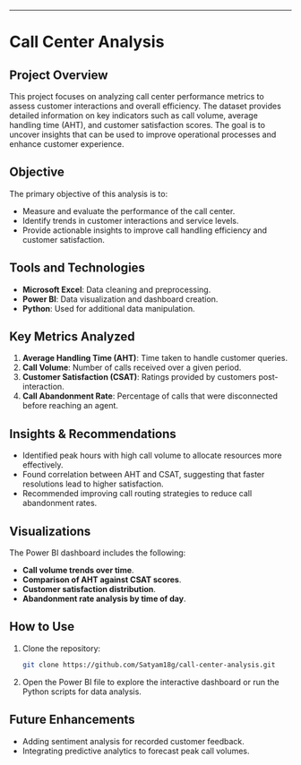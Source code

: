 

---

# Call Center Analysis

## Project Overview
This project focuses on analyzing call center performance metrics to assess customer interactions and overall efficiency. The dataset provides detailed information on key indicators such as call volume, average handling time (AHT), and customer satisfaction scores. The goal is to uncover insights that can be used to improve operational processes and enhance customer experience.

## Objective
The primary objective of this analysis is to:

- Measure and evaluate the performance of the call center.
- Identify trends in customer interactions and service levels.
- Provide actionable insights to improve call handling efficiency and customer satisfaction.

## Tools and Technologies
- **Microsoft Excel**: Data cleaning and preprocessing.
- **Power BI**: Data visualization and dashboard creation.
- **Python**: Used for additional data manipulation.

## Key Metrics Analyzed
1. **Average Handling Time (AHT)**: Time taken to handle customer queries.
2. **Call Volume**: Number of calls received over a given period.
3. **Customer Satisfaction (CSAT)**: Ratings provided by customers post-interaction.
4. **Call Abandonment Rate**: Percentage of calls that were disconnected before reaching an agent.

## Insights & Recommendations
- Identified peak hours with high call volume to allocate resources more effectively.
- Found correlation between AHT and CSAT, suggesting that faster resolutions lead to higher satisfaction.
- Recommended improving call routing strategies to reduce call abandonment rates.

## Visualizations
The Power BI dashboard includes the following:
- **Call volume trends over time**.
- **Comparison of AHT against CSAT scores**.
- **Customer satisfaction distribution**.
- **Abandonment rate analysis by time of day**.

## How to Use
1. Clone the repository:
   ```bash
   git clone https://github.com/Satyam18g/call-center-analysis.git
   ```
2. Open the Power BI file to explore the interactive dashboard or run the Python scripts for data analysis.

## Future Enhancements
- Adding sentiment analysis for recorded customer feedback.
- Integrating predictive analytics to forecast peak call volumes.


